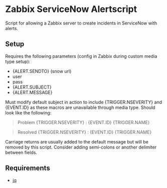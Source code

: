 # Zabbix ServiceNow Alertscript
Script for allowing a Zabbix server to create incidents in ServiceNow with alerts.

## Setup
Requires the following parameters (config in Zabbix during custom media type setup):
* {ALERT.SENDTO} (snow url)
* user
* pass
* {ALERT.SUBJECT}
* {ALERT.MESSAGE}

Must modify default subject in action to include {TRIGGER.NSEVERITY} and {EVENT.ID} as these macros are unavailable through media type. Should look like the following:
> Problem {TRIGGER.NSEVERITY} : {EVENT.ID} {TRIGGER.NAME}

> Resolved {TRIGGER.NSEVERITY} : {EVENT.ID} {TRIGGER.NAME}

Carriage returns are usually added to the default message but will be removed by this script. Consider adding semi-colons or another delimiter between fields.

## Requirements
* [jq](https://stedolan.github.io/jq/)
